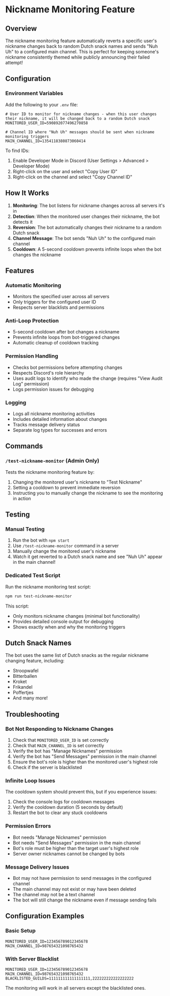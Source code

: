 # Nickname Monitoring Feature

## Overview

The nickname monitoring feature automatically reverts a specific user's nickname changes back to random Dutch snack names and sends "Nuh Uh" to a configured main channel. This is perfect for keeping someone's nickname consistently themed while publicly announcing their failed attempt!

## Configuration

### Environment Variables

Add the following to your `.env` file:

```env
# User ID to monitor for nickname changes - when this user changes their nickname, it will be changed back to a random Dutch snack
MONITORED_USER_ID=590892077496270858

# Channel ID where "Nuh Uh" messages should be sent when nickname monitoring triggers
MAIN_CHANNEL_ID=1354118380873060414
```

To find IDs:

1. Enable Developer Mode in Discord (User Settings > Advanced > Developer Mode)
2. Right-click on the user and select "Copy User ID"
3. Right-click on the channel and select "Copy Channel ID"

## How It Works

1. **Monitoring**: The bot listens for nickname changes across all servers it's in
2. **Detection**: When the monitored user changes their nickname, the bot detects it
3. **Reversion**: The bot automatically changes their nickname to a random Dutch snack
4. **Channel Message**: The bot sends "Nuh Uh" to the configured main channel
5. **Cooldown**: A 5-second cooldown prevents infinite loops when the bot changes the nickname

## Features

### Automatic Monitoring

- Monitors the specified user across all servers
- Only triggers for the configured user ID
- Respects server blacklists and permissions

### Anti-Loop Protection

- 5-second cooldown after bot changes a nickname
- Prevents infinite loops from bot-triggered changes
- Automatic cleanup of cooldown tracking

### Permission Handling

- Checks bot permissions before attempting changes
- Respects Discord's role hierarchy
- Uses audit logs to identify who made the change (requires "View Audit Log" permission)
- Logs permission issues for debugging

### Logging

- Logs all nickname monitoring activities
- Includes detailed information about changes
- Tracks message delivery status
- Separate log types for successes and errors

## Commands

### `/test-nickname-monitor` (Admin Only)

Tests the nickname monitoring feature by:

1. Changing the monitored user's nickname to "Test Nickname"
2. Setting a cooldown to prevent immediate reversion
3. Instructing you to manually change the nickname to see the monitoring in action

## Testing

### Manual Testing

1. Run the bot with `npm start`
2. Use `/test-nickname-monitor` command in a server
3. Manually change the monitored user's nickname
4. Watch it get reverted to a Dutch snack name and see "Nuh Uh" appear in the main channel!

### Dedicated Test Script

Run the nickname monitoring test script:

```bash
npm run test-nickname-monitor
```

This script:

- Only monitors nickname changes (minimal bot functionality)
- Provides detailed console output for debugging
- Shows exactly when and why the monitoring triggers

## Dutch Snack Names

The bot uses the same list of Dutch snacks as the regular nickname changing feature, including:

- Stroopwafel
- Bitterballen
- Kroket
- Frikandel
- Poffertjes
- And many more!

## Troubleshooting

### Bot Not Responding to Nickname Changes

1. Check that `MONITORED_USER_ID` is set correctly
2. Check that `MAIN_CHANNEL_ID` is set correctly
3. Verify the bot has "Manage Nicknames" permission
4. Verify the bot has "Send Messages" permission in the main channel
5. Ensure the bot's role is higher than the monitored user's highest role
6. Check if the server is blacklisted

### Infinite Loop Issues

The cooldown system should prevent this, but if you experience issues:

1. Check the console logs for cooldown messages
2. Verify the cooldown duration (5 seconds by default)
3. Restart the bot to clear any stuck cooldowns

### Permission Errors

- Bot needs "Manage Nicknames" permission
- Bot needs "Send Messages" permission in the main channel
- Bot's role must be higher than the target user's highest role
- Server owner nicknames cannot be changed by bots

### Message Delivery Issues

- Bot may not have permission to send messages in the configured channel
- The main channel may not exist or may have been deleted
- The channel may not be a text channel
- The bot will still change the nickname even if message sending fails

## Configuration Examples

### Basic Setup

```env
MONITORED_USER_ID=123456789012345678
MAIN_CHANNEL_ID=987654321098765432
```

### With Server Blacklist

```env
MONITORED_USER_ID=123456789012345678
MAIN_CHANNEL_ID=987654321098765432
BLACKLISTED_GUILDS=111111111111111111,222222222222222222
```

The monitoring will work in all servers except the blacklisted ones.

